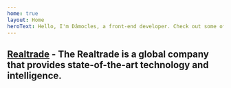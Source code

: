 ```yaml
---
home: true
layout: Home
heroText: Hello, I'm Dâmocles, a front-end developer. Check out some of my projects below.
---
```


## [Realtrade](/work/realtrade/) - <span>The Realtrade is a global company that provides state-of-the-art technology and intelligence.</span>
